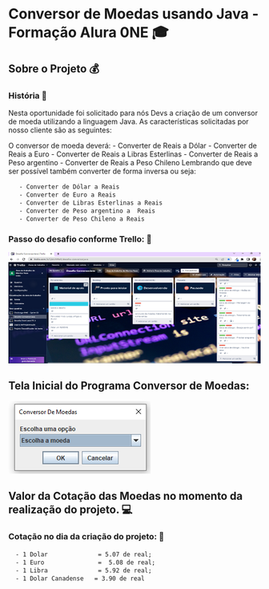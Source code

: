 # Conversor de Moedas usando Java - Formação  Alura 0NE :mortar_board:

## Sobre o Projeto  	:moneybag:

### História :scroll:

Nesta oportunidade foi solicitado para nós Devs a criação de um conversor de moeda utilizando a linguagem Java. As características solicitadas por nosso cliente são as seguintes:

O conversor de moeda deverá:
     - Converter de Reais a Dólar
     - Converter de Reais a Euro
     - Converter de Reais a Libras Esterlinas
     - Converter de Reais a Peso argentino
     - Converter de Reais a Peso Chileno
Lembrando que deve ser possível também converter de forma inversa ou seja:

       - Converter de Dólar a Reais
       - Converter de Euro a Reais
       - Converter de Libras Esterlinas a Reais
       - Converter de Peso argentino a  Reais
       - Converter de Peso Chileno a Reais
       
### Passo do desafio conforme Trello: :rocket:

![Trello com os passos desafio.](https://github.com/monicacosta-dev/conversordemoedas-one-alura/blob/main/img/desafiojavaconversor.PNG)


## Tela Inicial do Programa Conversor de Moedas: 
![Trello com os passos desafio.](https://github.com/monicacosta-dev/conversordemoedas-one-alura/blob/main/img/telaconversor.PNG)


## Valor da Cotação das Moedas no momento da realização do projeto. :computer:

### Cotação no dia da criação do projeto: :calendar:
 
      - 1 Dolar 		     = 5.07 de real;
      - 1 Euro  		     =  5.08 de real;
      - 1 Libra 		     = 5.92 de real;
      - 1 Dolar Canadense 	= 3.90 de real






